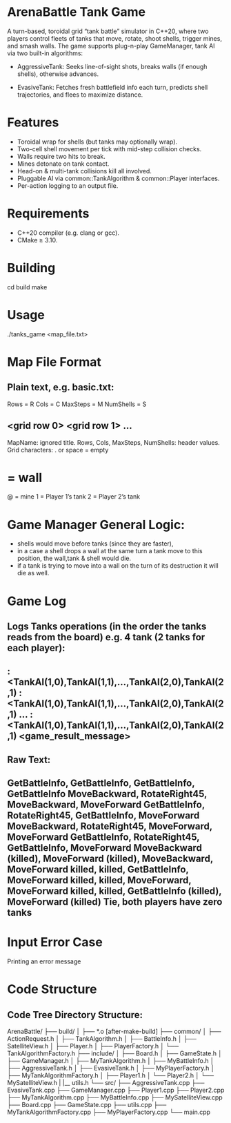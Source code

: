 # ArenaBattle Tank Game
A turn-based, toroidal grid “tank battle” simulator in C++20, where two players control fleets of tanks that move, rotate, shoot shells, trigger mines, and smash walls. The game supports plug-n-play GameManager, tank AI via two built-in algorithms:

 - AggressiveTank: Seeks line-of-sight shots, breaks walls (if enough shells), otherwise advances.

 - EvasiveTank: Fetches fresh battlefield info each turn, predicts shell trajectories, and flees to maximize distance.

# Features
* Toroidal wrap for shells (but tanks may optionally wrap).
* Two-cell shell movement per tick with mid-step collision checks.
* Walls require two hits to break.
* Mines detonate on tank contact.
* Head-on & multi-tank collisions kill all involved.
* Pluggable AI via common::TankAlgorithm & common::Player interfaces.
* Per-action logging to an output file.

# Requirements
- C++20 compiler (e.g. clang or gcc).
- CMake ≥ 3.10.

# Building
cd build
make

# Usage
./tanks_game <map_file.txt>

# Map File Format
Plain text, e.g. basic.txt:
---------------------------
<MapName>
Rows = R
Cols = C
MaxSteps = M
NumShells = S

<grid row 0>
<grid row 1>
…
<grid row R-1>
---------------------------
MapName: ignored title.
Rows, Cols, MaxSteps, NumShells: header values.
Grid characters:
. or space = empty
# = wall
@ = mine
1 = Player 1’s tank
2 = Player 2’s tank


# Game Manager General Logic:
- shells would move before tanks (since they are faster),
- in a case a shell drops a wall at the same turn a tank move to this position, the wall,tank & shell would die.
- if a tank is trying to move into a wall on the turn of its destruction it will die as well.

# Game Log 
Logs Tanks operations (in the order the tanks reads from the board)
e.g. 4 tank (2 tanks for each player):
---------------------------------------------------------------------------------------
<row-1>: <TankAI(1,0),TankAI(1,1),...,TankAI(2,0),TankAI(2,1)
<row-2>: <TankAI(1,0),TankAI(1,1),...,TankAI(2,0),TankAI(2,1)
  ...
<row-last-round>: <TankAI(1,0),TankAI(1,1),...,TankAI(2,0),TankAI(2,1)
<game_result_message>
---------------------------------------------------------------------------------------
Raw Text:
---------------------------------------------------------------------------------------
GetBattleInfo, GetBattleInfo, GetBattleInfo, GetBattleInfo
MoveBackward, RotateRight45, MoveBackward, MoveForward
GetBattleInfo, RotateRight45, GetBattleInfo, MoveForward
MoveBackward, RotateRight45, MoveForward, MoveForward
GetBattleInfo, RotateRight45, GetBattleInfo, MoveForward
MoveBackward (killed), MoveForward (killed), MoveBackward, MoveForward
killed, killed, GetBattleInfo, MoveForward
killed, killed, MoveForward, MoveForward
killed, killed, GetBattleInfo (killed), MoveForward (killed)
Tie, both players have zero tanks
---------------------------------------------------------------------------------------

# Input Error Case
Printing an error message

# Code Structure
Code Tree Directory Structure:
------------------------------
ArenaBattle/
├── build/
│   ├── *.o [after-make-build]
├── common/
│   ├── ActionRequest.h
│   ├── TankAlgorithm.h
│   ├── BattleInfo.h
│   ├── SatelliteView.h
│   ├── Player.h
│   ├── PlayerFactory.h
│   └── TankAlgorithmFactory.h
├── include/
│   ├── Board.h
│   ├── GameState.h
│   ├── GameManager.h
│   ├── MyTankAlgorithm.h
│   ├── MyBattleInfo.h
│   ├── AggressiveTank.h
│   ├── EvasiveTank.h
│   ├── MyPlayerFactory.h
│   ├── MyTankAlgorithmFactory.h
│   ├── Player1.h
│   └── Player2.h
│   └── MySatelliteView.h
|   |__ utils.h
└── src/
    ├── AggressiveTank.cpp
    ├── EvasiveTank.cpp
    ├── GameManager.cpp
    ├── Player1.cpp
    ├── Player2.cpp
    ├── MyTankAlgorithm.cpp
    ├── MyBattleInfo.cpp
    ├── MySatelliteView.cpp
    ├── Board.cpp
    ├── GameState.cpp
    ├── utils.cpp
    ├── MyTankAlgorithmFactory.cpp
    ├── MyPlayerFactory.cpp
    └── main.cpp

